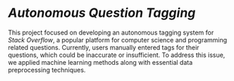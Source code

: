 # ***Autonomous Question Tagging***

This project focused on developing an autonomous
tagging system for *Stack Overflow*, a popular platform for
computer science and programming related questions. Currently, users
manually entered tags for their questions, which could be inaccurate
or insufficient. To address this issue, we applied machine learning
methods along with essential data preprocessing
techniques.
